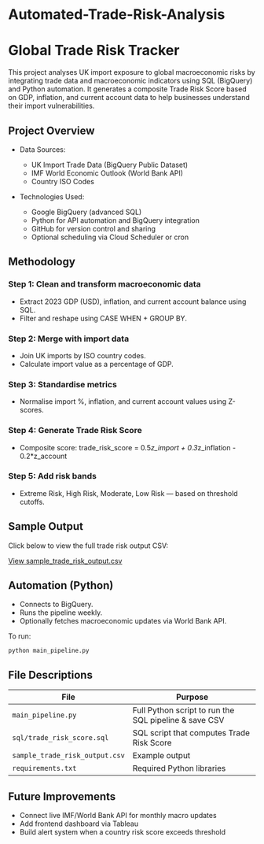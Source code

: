 # Automated-Trade-Risk-Analysis

# Global Trade Risk Tracker

This project analyses UK import exposure to global macroeconomic risks by integrating trade data and macroeconomic indicators using SQL (BigQuery) and Python automation. It generates a composite Trade Risk Score based on GDP, inflation, and current account data to help businesses understand their import vulnerabilities.

## Project Overview

- Data Sources:
  - UK Import Trade Data (BigQuery Public Dataset)
  - IMF World Economic Outlook (World Bank API)
  - Country ISO Codes

- Technologies Used:
  - Google BigQuery (advanced SQL)
  - Python for API automation and BigQuery integration
  - GitHub for version control and sharing
  - Optional scheduling via Cloud Scheduler or cron

## Methodology

### Step 1: Clean and transform macroeconomic data
- Extract 2023 GDP (USD), inflation, and current account balance using SQL.
- Filter and reshape using CASE WHEN + GROUP BY.

### Step 2: Merge with import data
- Join UK imports by ISO country codes.
- Calculate import value as a percentage of GDP.

### Step 3: Standardise metrics
- Normalise import %, inflation, and current account values using Z-scores.

### Step 4: Generate Trade Risk Score
- Composite score:
  trade_risk_score = 0.5*z_import + 0.3*z_inflation - 0.2*z_account

### Step 5: Add risk bands
- Extreme Risk, High Risk, Moderate, Low Risk — based on threshold cutoffs.

## Sample Output

Click below to view the full trade risk output CSV:

[View sample_trade_risk_output.csv](./sample_trade_risk_output.csv)


## Automation (Python)

- Connects to BigQuery.
- Runs the pipeline weekly.
- Optionally fetches macroeconomic updates via World Bank API.

To run:

```
python main_pipeline.py
```

## File Descriptions

| File                                       | Purpose                                               |
|--------------------------------------------|-------------------------------------------------------|
| `main_pipeline.py`                         | Full Python script to run the SQL pipeline & save CSV |
| `sql/trade_risk_score.sql`                 | SQL script that computes Trade Risk Score             |
| `sample_trade_risk_output.csv` | Example output                                        |
| `requirements.txt`                         | Required Python libraries                             |

## Future Improvements

- Connect live IMF/World Bank API for monthly macro updates
- Add frontend dashboard via Tableau
- Build alert system when a country risk score exceeds threshold
